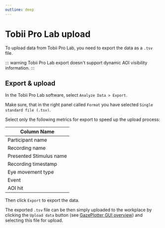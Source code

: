 ```yaml
---
outline: deep
---
```


# Tobii Pro Lab upload
To upload data from Tobii Pro Lab, you need to export the data as a `.tsv` file. 

::: warning
Tobii Pro Lab export doesn't support dynamic AOI visibility information.
:::

## Export & upload

In the Tobii Pro Lab software, select `Analyze Data > Export`. 

Make sure, that in the right panel called `Format` you have selected `Single standard file (.tsv)`. 

Select only the following metrics for export to speed up the upload process:

| Column Name             |
|-------------------------|
| Participant name        |
| Recording name          |
| Presented Stimulus name |
| Recording timestamp     |
| Eye movement type       |
| Event                   |
| AOI hit                 |

Then click `Export` to export the data.

The exported `.tsv` file can be then simply uploaded to the workplace by clicking the `Upload data` button (see [GazePlotter GUI overview](/basic/)) and selecting this file for upload.